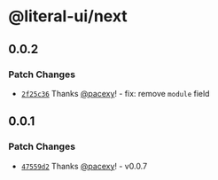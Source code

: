 # @literal-ui/next

## 0.0.2

### Patch Changes

- [`2f25c36`](https://github.com/literal-ui/literal-ui/commit/2f25c369a5a662f7517f752d31e17e3fe6f2cb1d) Thanks [@pacexy](https://github.com/pacexy)! - fix: remove `module` field

## 0.0.1

### Patch Changes

- [`47559d2`](https://github.com/literal-ui/literal-ui/commit/47559d2427140e11ddc9f160c7ebd0a5ae987861) Thanks [@pacexy](https://github.com/pacexy)! - v0.0.7
